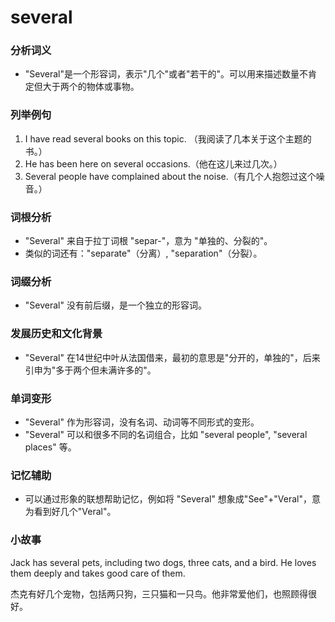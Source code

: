 # several

### 分析词义

  

*   "Several"是一个形容词，表示"几个"或者"若干的"。可以用来描述数量不肯定但大于两个的物体或事物。

  

### 列举例句

  

1.  I have read several books on this topic. （我阅读了几本关于这个主题的书。）
2.  He has been here on several occasions.（他在这儿来过几次。）
3.  Several people have complained about the noise.（有几个人抱怨过这个噪音。）

  

### 词根分析

  

*   "Several" 来自于拉丁词根 "separ-"，意为 "单独的、分裂的"。
*   类似的词还有："separate"（分离）, "separation"（分裂）。

  

### 词缀分析

  

*   "Several" 没有前后缀，是一个独立的形容词。

  

### 发展历史和文化背景

  

*   "Several" 在14世纪中叶从法国借来，最初的意思是"分开的，单独的"，后来引申为"多于两个但未满许多的"。

  

### 单词变形

  

*   "Several" 作为形容词，没有名词、动词等不同形式的变形。
*   "Several" 可以和很多不同的名词组合，比如 "several people", "several places" 等。

  

### 记忆辅助

  

*   可以通过形象的联想帮助记忆，例如将 "Several" 想象成"See"+"Veral"，意为看到好几个"Veral"。

  

### 小故事

  

Jack has several pets, including two dogs, three cats, and a bird. He loves them deeply and takes good care of them.

  

杰克有好几个宠物，包括两只狗，三只猫和一只鸟。他非常爱他们，也照顾得很好。
